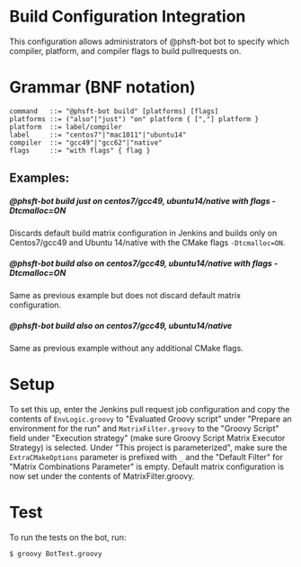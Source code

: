 # Build Configuration Integration
This configuration allows administrators of @phsft-bot bot to specify which compiler, platform, and compiler flags to build pullrequests on. 

# Grammar (BNF notation)

```
command   ::= "@phsft-bot build" [platforms] [flags]
platforms ::= ("also"|"just") "on" platform { [","] platform } 
platform  ::= label/compiler
label     ::= "centos7"|"mac1011"|"ubuntu14"
compiler  ::= "gcc49"|"gcc62"|"native"
flags     ::= "with flags" { flag }
```
## Examples:
##### @phsft-bot build just on centos7/gcc49, ubuntu14/native with flags -Dtcmalloc=ON
Discards default build matrix configuration in Jenkins and builds only on Centos7/gcc49 and Ubuntu 14/native with the CMake flags `-Dtcmalloc=ON`.

##### @phsft-bot build also on centos7/gcc49, ubuntu14/native with flags -Dtcmalloc=ON
Same as previous example but does not discard default matrix configuration.

##### @phsft-bot build also on centos7/gcc49, ubuntu14/native
Same as previous example without any additional CMake flags.


# Setup
To set this up, enter the Jenkins pull request job configuration and copy the contents of `EnvLogic.groovy` to "Evaluated Groovy script" under "Prepare an environment for the run" and `MatrixFilter.groovy` to the "Groovy Script" field under "Execution strategy" (make sure Groovy Script Matrix Executor Strategy) is selected. Under "This project is parameterized", make sure the `ExtraCMakeOptions` parameter is prefixed with `_` and the "Default Filter" for "Matrix Combinations Parameter" is empty. Default matrix configuration is now set under the contents of MatrixFilter.groovy.

# Test
To run the tests on the bot, run:

    $ groovy BotTest.groovy